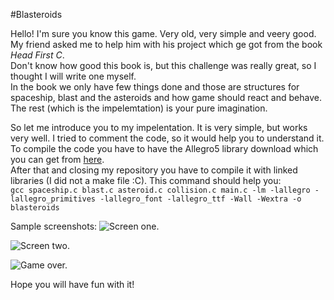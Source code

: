 #Blasteroids

Hello! I'm sure you know this game. Very old, very simple and veery good.  
My friend asked me to help him with his project which ge got from the book _Head First C_.  
Don't know how good this book is, but this challenge was really great, so I thought I will write one myself.  
In the book we only have few things done and those are structures for spaceship, blast and the asteroids and how game should react and behave. The rest (which is the impelemtation) is your pure imagination.

So let me introduce you to my impelentation. It is very simple, but works very well. I tried to comment the code, so it would help you to understand it.  
To compile the code you have to have the Allegro5 library download which you can get from [here](http://liballeg.org/download.html).  
After that and closing my repository you have to compile it with linked libraries (I did not a make file :C). This command should help you:  
`gcc spaceship.c blast.c asteroid.c collision.c main.c -lm -lallegro -lallegro_primitives -lallegro_font -lallegro_ttf -Wall -Wextra -o blasteroids`

Sample screenshots:
![Screen one.](https://drive.google.com/file/d/1ibdsNdQdhiEFF3EAEcuNu2m3dJGOvYcK/view?usp=sharing)

![Screen two.](https://drive.google.com/file/d/10KI2YHShm6nIQC5zHwQkeHzmtph7ax7J/view?usp=sharing)

![Game over.](https://drive.google.com/file/d/1_Qv7DChpszHv3v4AjgWcMmf8-rViMRTz/view?usp=sharing)

Hope you will have fun with it!


